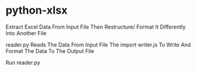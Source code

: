 # python-xlsx
Extract Excel Data From Input File Then Restructure/ Format It Differently Into Another File

reader.py Reads The Data From Input File The import writer.js To Write And Format The Data To The Output File

Run reader.py
